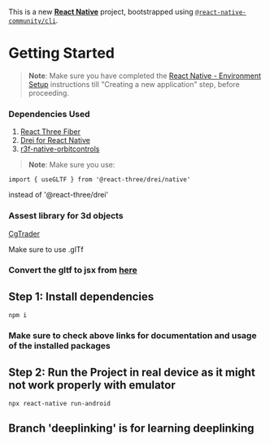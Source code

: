 This is a new [**React Native**](https://reactnative.dev) project, bootstrapped using [`@react-native-community/cli`](https://github.com/react-native-community/cli).

# Getting Started

>**Note**: Make sure you have completed the [React Native - Environment Setup](https://reactnative.dev/docs/environment-setup) instructions till "Creating a new application" step, before proceeding.

### Dependencies Used

1. [React Three Fiber](https://r3f.docs.pmnd.rs/getting-started/installation#react-native)  
2. [Drei for React Native](https://drei.docs.pmnd.rs/getting-started/introduction#react-native)  
3. [r3f-native-orbitcontrols](https://github.com/TiagoCavalcante/r3f-native-orbitcontrols)  

>**Note**: Make sure you use: 
```
import { useGLTF } from '@react-three/drei/native'
```
instead of '@react-three/drei'


### Assest library for 3d objects

[CgTrader](https://www.cgtrader.com/)

Make sure to use .glTf

### Convert the gltf to jsx from [here](https://gltf.pmnd.rs/)

## Step 1: Install dependencies
```
npm i
```

### Make sure to check above links for documentation and usage of the installed packages

## Step 2: Run the Project in real device as it might not work properly with emulator
```
npx react-native run-android
```

## Branch 'deeplinking' is for learning deeplinking
